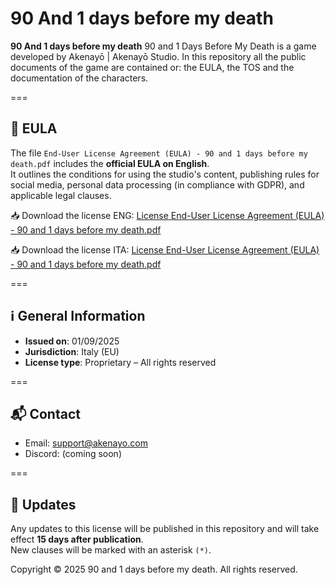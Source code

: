 # 90 And 1 days before my death
**90 And 1 days before my death** 90 and 1 Days Before My Death is a game developed by Akenayō | Akenayō Studio.
In this repository all the public documents of the game are contained or: the EULA, the TOS and the documentation of the characters.

===

## 📄 EULA

The file `End-User License Agreement (EULA) - 90 and 1 days before my death.pdf` includes the **official EULA on English**.  
It outlines the conditions for using the studio's content, publishing rules for social media, personal data processing (in compliance with GDPR), and applicable legal clauses.

📥 Download the license ENG: [License End-User License Agreement (EULA) - 90 and 1 days before my death.pdf](/End-User%20License%20Agreement%20(EULA)%20-%2090%20and%201%20days%20before%20my%20death.pdf)

📥 Download the license ITA: [License End-User License Agreement (EULA) - 90 and 1 days before my death.pdf](Contratto%20di%20Licenza%20per%20l'Utente%20Finale%20(EULA)%20-%2090%20and%201%20days%20before%20my%20death.pdf)

===

## ℹ️ General Information

- **Issued on**: 01/09/2025
- **Jurisdiction**: Italy (EU)  
- **License type**: Proprietary – All rights reserved

===

## 📬 Contact

- Email: support@akenayo.com
- Discord: (coming soon)

===

## 📢 Updates

Any updates to this license will be published in this repository and will take effect **15 days after publication**.  
New clauses will be marked with an asterisk `(*)`.


Copyright © 2025 90 and 1 days before my death. All rights reserved.

